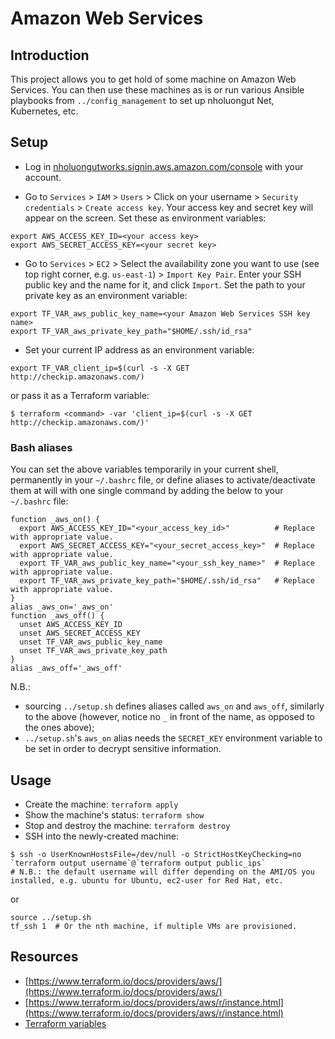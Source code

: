 # Amazon Web Services

## Introduction

This project allows you to get hold of some machine on Amazon Web Services.
You can then use these machines as is or run various Ansible playbooks from `../config_management` to set up nholuongut Net, Kubernetes, etc.

## Setup

* Log in [nholuongutworks.signin.aws.amazon.com/console](https://nholuongutworks.signin.aws.amazon.com/console/) with your account.

* Go to `Services` > `IAM` > `Users` > Click on your username > `Security credentials` > `Create access key`.
  Your access key and secret key will appear on the screen. Set these as environment variables:

```
export AWS_ACCESS_KEY_ID=<your access key> 
export AWS_SECRET_ACCESS_KEY=<your secret key>
```

* Go to `Services` > `EC2` > Select the availability zone you want to use (see top right corner, e.g. `us-east-1`) > `Import Key Pair`.
  Enter your SSH public key and the name for it, and click `Import`.
  Set the path to your private key as an environment variable:

```
export TF_VAR_aws_public_key_name=<your Amazon Web Services SSH key name>
export TF_VAR_aws_private_key_path="$HOME/.ssh/id_rsa"
```

* Set your current IP address as an environment variable:

```
export TF_VAR_client_ip=$(curl -s -X GET http://checkip.amazonaws.com/)
```

  or pass it as a Terraform variable:

```
$ terraform <command> -var 'client_ip=$(curl -s -X GET http://checkip.amazonaws.com/)'
```

### Bash aliases

You can set the above variables temporarily in your current shell, permanently in your `~/.bashrc` file, or define aliases to activate/deactivate them at will with one single command by adding the below to your `~/.bashrc` file:

```
function _aws_on() {
  export AWS_ACCESS_KEY_ID="<your_access_key_id>"          # Replace with appropriate value.
  export AWS_SECRET_ACCESS_KEY="<your_secret_access_key>"  # Replace with appropriate value.
  export TF_VAR_aws_public_key_name="<your_ssh_key_name>"  # Replace with appropriate value.
  export TF_VAR_aws_private_key_path="$HOME/.ssh/id_rsa"   # Replace with appropriate value.
}
alias _aws_on='_aws_on'
function _aws_off() {
  unset AWS_ACCESS_KEY_ID
  unset AWS_SECRET_ACCESS_KEY
  unset TF_VAR_aws_public_key_name
  unset TF_VAR_aws_private_key_path
}
alias _aws_off='_aws_off'
```

N.B.: 

* sourcing `../setup.sh` defines aliases called `aws_on` and `aws_off`, similarly to the above (however, notice no `_` in front of the name, as opposed to the ones above);
* `../setup.sh`'s `aws_on` alias needs the `SECRET_KEY` environment variable to be set in order to decrypt sensitive information.

## Usage

* Create the machine: `terraform apply`
* Show the machine's status: `terraform show`
* Stop and destroy the machine: `terraform destroy`
* SSH into the newly-created machine:

```
$ ssh -o UserKnownHostsFile=/dev/null -o StrictHostKeyChecking=no `terraform output username`@`terraform output public_ips`
# N.B.: the default username will differ depending on the AMI/OS you installed, e.g. ubuntu for Ubuntu, ec2-user for Red Hat, etc.
```

or

```
source ../setup.sh
tf_ssh 1  # Or the nth machine, if multiple VMs are provisioned.
``` 

## Resources

* [https://www.terraform.io/docs/providers/aws/](https://www.terraform.io/docs/providers/aws/)
* [https://www.terraform.io/docs/providers/aws/r/instance.html](https://www.terraform.io/docs/providers/aws/r/instance.html)
* [Terraform variables](https://www.terraform.io/intro/getting-started/variables.html)
